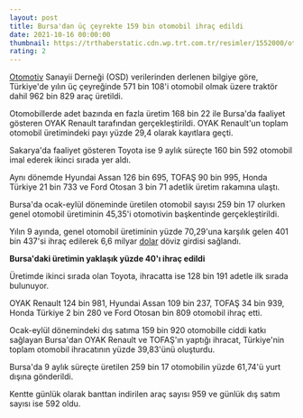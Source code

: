 ```yaml
--- 
layout: post
title: Bursa'dan üç çeyrekte 159 bin otomobil ihraç edildi
date: 2021-10-16 00:00:00
thumbnail: https://trthaberstatic.cdn.wp.trt.com.tr/resimler/1552000/otomotiv-aa-1552026.jpg
rating: 2
---
```

<p>
	<a href="https://www.trthaber.com/etiket/otomotiv/" target="_blank">Otomotiv</a> Sanayii Derneği (OSD) verilerinden derlenen bilgiye göre, Türkiye'de yılın üç çeyreğinde 571 bin 108'i otomobil olmak üzere traktör dahil 962 bin 829 araç üretildi.</p>
<p>
	Otomobillerde adet bazında en fazla üretim 168 bin 22 ile Bursa'da faaliyet gösteren OYAK Renault tarafından gerçekleştirildi. OYAK Renault'un toplam otomobil üretimindeki payı yüzde 29,4 olarak kayıtlara geçti.</p>
<p>
	Sakarya'da faaliyet gösteren Toyota ise 9 aylık süreçte 160 bin 592 otomobil imal ederek ikinci sırada yer aldı.</p>
<p>
	Aynı dönemde Hyundai Assan 126 bin 695, TOFAŞ 90 bin 995, Honda Türkiye 21 bin 733 ve Ford Otosan 3 bin 71 adetlik üretim rakamına ulaştı.</p>
<p>
	Bursa'da ocak-eylül döneminde üretilen otomobil sayısı 259 bin 17 olurken genel otomobil üretiminin 45,35'i otomotivin başkentinde gerçekleştirildi.</p>
<p>
	Yılın 9 ayında, genel otomobil üretiminin yüzde 70,29'una karşılık gelen 401 bin 437'si ihraç edilerek 6,6 milyar <a href="https://www.trthaber.com/etiket/dolar/" target="_blank">dolar</a> döviz girdisi sağlandı.</p>
<p>
	<strong>Bursa'daki üretimin yaklaşık yüzde 40'ı ihraç edildi</strong></p>
<p>
	Üretimde ikinci sırada olan Toyota, ihracatta ise 128 bin 191 adetle ilk sırada bulunuyor.</p>
<p>
	OYAK Renault 124 bin 981, Hyundai Assan 109 bin 237, TOFAŞ 34 bin 939, Honda Türkiye 2 bin 280 ve Ford Otosan bin 809 otomobil ihraç etti.</p>
<p>
	Ocak-eylül dönemindeki dış satıma 159 bin 920 otomobille ciddi katkı sağlayan Bursa'dan OYAK Renault ve TOFAŞ'ın yaptığı ihracat, Türkiye'nin toplam otomobil ihracatının yüzde 39,83'ünü oluşturdu.</p>
<p>
	Bursa'da 9 aylık süreçte üretilen 259 bin 17 otomobilin yüzde 61,74'ü yurt dışına gönderildi.</p>
<p>
	Kentte günlük olarak banttan indirilen araç sayısı 959 ve günlük dış satım sayısı ise 592 oldu.</p>